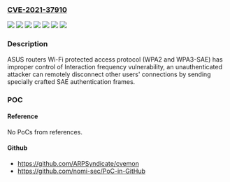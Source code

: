 ### [CVE-2021-37910](https://cve.mitre.org/cgi-bin/cvename.cgi?name=CVE-2021-37910)
![](https://img.shields.io/static/v1?label=Product&message=GT-AXE11000&color=blue)
![](https://img.shields.io/static/v1?label=Product&message=RT-AX3000&color=blue)
![](https://img.shields.io/static/v1?label=Product&message=RT-AX55&color=blue)
![](https://img.shields.io/static/v1?label=Product&message=RT-AX58U&color=blue)
![](https://img.shields.io/static/v1?label=Product&message=TUF-AX3000&color=blue)
![](https://img.shields.io/static/v1?label=Version&message=%3C%203.0.0.4.386.45898%20&color=brighgreen)
![](https://img.shields.io/static/v1?label=Vulnerability&message=CWE-799%20Improper%20Control%20of%20Interaction%20Frequency&color=brighgreen)

### Description

ASUS routers Wi-Fi protected access protocol (WPA2 and WPA3-SAE) has improper control of Interaction frequency vulnerability, an unauthenticated attacker can remotely disconnect other users' connections by sending specially crafted SAE authentication frames.

### POC

#### Reference
No PoCs from references.

#### Github
- https://github.com/ARPSyndicate/cvemon
- https://github.com/nomi-sec/PoC-in-GitHub

